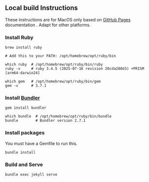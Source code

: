 ## Local build Instructions
These instructions are for MacOS only based on [GitHub Pages](https://docs.github.com/en/pages/setting-up-a-github-pages-site-with-jekyll/creating-a-github-pages-site-with-jekyll) documentation . Adapt for other platforms.

### Install Ruby
```shell
brew install ruby

# Add this to your PATH: /opt/homebrew/opt/ruby/bin

which ruby  # /opt/homebrew/opt/ruby/bin/ruby
ruby -v     # ruby 3.4.5 (2025-07-16 revision 20cda200d3) +PRISM [arm64-darwin24]

which gem   # /opt/homebrew/opt/ruby/bin/gem
gem -v      # 3.7.1
```

### Install [Bundler](https://bundler.io/)
```shell
gem install bundler

which bundle  # /opt/homebrew/opt/ruby/bin/bundle
bundle        # Bundler version 2.7.1
```

### Install packages
You must have a Gemfile to run this.

```shell
bundle install
```

### Build and Serve
```shell
bundle exec jekyll serve
```
